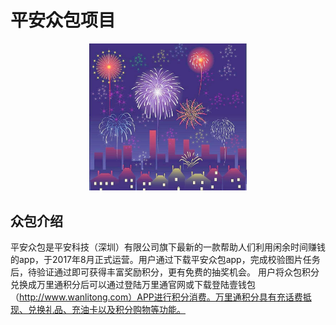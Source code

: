 # 平安众包项目

<p align="center"><img src="./images/timg.jpeg" width="50%"></p>

## 众包介绍

平安众包是平安科技（深圳）有限公司旗下最新的一款帮助人们利用闲余时间赚钱的app，于2017年8月正式运营。用户通过下载平安众包app，完成校验图片任务后，待验证通过即可获得丰富奖励积分，更有免费的抽奖机会。
  用户将众包积分兑换成万里通积分后可以通过登陆万里通官网或下载登陆壹钱包（http://www.wanlitong.com）APP进行积分消费。万里通积分具有充话费抵现、兑换礼品、充油卡以及积分购物等功能。
